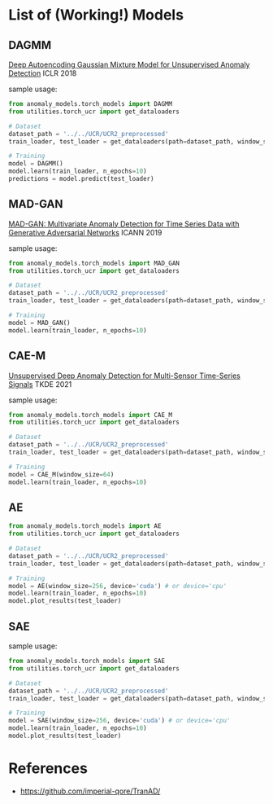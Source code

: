 # List of (Working!) Models 

## DAGMM 
[Deep Autoencoding Gaussian Mixture Model for Unsupervised Anomaly Detection](https://bzong.github.io/doc/iclr18-dagmm.pdf)
ICLR 2018

sample usage:

```python
from anomaly_models.torch_models import DAGMM
from utilities.torch_ucr import get_dataloaders

# Dataset
dataset_path = '../../UCR/UCR2_preprocessed'
train_loader, test_loader = get_dataloaders(path=dataset_path, window_size=5, batch_size=64)

# Training 
model = DAGMM()
model.learn(train_loader, n_epochs=10)
predictions = model.predict(test_loader)
```

## MAD-GAN
[MAD-GAN: Multivariate Anomaly Detection for Time Series Data with Generative Adversarial Networks](https://arxiv.org/pdf/1901.04997)
ICANN 2019

sample usage:

```python
from anomaly_models.torch_models import MAD_GAN
from utilities.torch_ucr import get_dataloaders

# Dataset
dataset_path = '../../UCR/UCR2_preprocessed'
train_loader, test_loader = get_dataloaders(path=dataset_path, window_size=5, batch_size=64)

# Training 
model = MAD_GAN()
model.learn(train_loader, n_epochs=10)
```

## CAE-M
[Unsupervised Deep Anomaly Detection for Multi-Sensor Time-Series Signals](https://arxiv.org/pdf/2107.12626)
TKDE 2021

sample usage:

```python
from anomaly_models.torch_models import CAE_M
from utilities.torch_ucr import get_dataloaders

# Dataset
dataset_path = '../../UCR/UCR2_preprocessed'
train_loader, test_loader = get_dataloaders(path=dataset_path, window_size=64, batch_size=64)

# Training  
model = CAE_M(window_size=64)
model.learn(train_loader, n_epochs=10)
```

## AE

```python
from anomaly_models.torch_models import AE
from utilities.torch_ucr import get_dataloaders

# Dataset
dataset_path = '../../UCR/UCR2_preprocessed'
train_loader, test_loader = get_dataloaders(path=dataset_path, window_size=256, batch_size=64)

# Training  
model = AE(window_size=256, device='cuda') # or device='cpu'
model.learn(train_loader, n_epochs=10)
model.plot_results(test_loader)
```


## SAE

sample usage:

```python
from anomaly_models.torch_models import SAE
from utilities.torch_ucr import get_dataloaders

# Dataset
dataset_path = '../../UCR/UCR2_preprocessed'
train_loader, test_loader = get_dataloaders(path=dataset_path, window_size=256, batch_size=64)

# Training  
model = SAE(window_size=256, device='cuda') # or device='cpu'
model.learn(train_loader, n_epochs=10)
model.plot_results(test_loader)
```

# References
- https://github.com/imperial-qore/TranAD/
